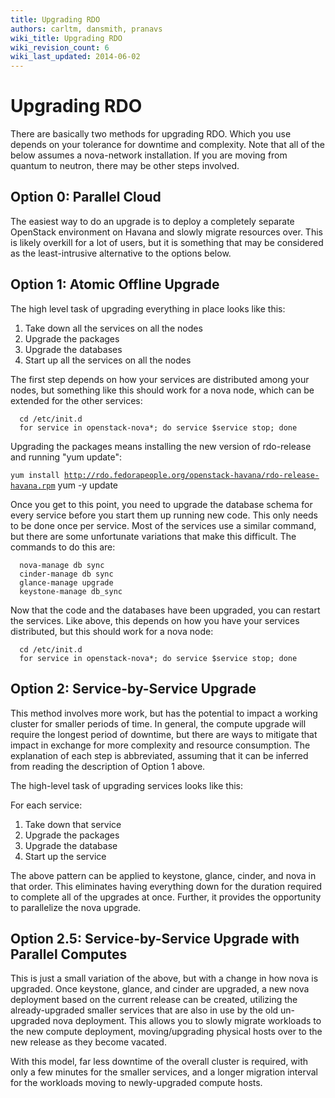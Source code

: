 ```yaml
---
title: Upgrading RDO
authors: carltm, dansmith, pranavs
wiki_title: Upgrading RDO
wiki_revision_count: 6
wiki_last_updated: 2014-06-02
---
```


# Upgrading RDO

There are basically two methods for upgrading RDO. Which you use depends on your tolerance for downtime and complexity. Note that all of the below assumes a nova-network installation. If you are moving from quantum to neutron, there may be other steps involved.

## Option 0: Parallel Cloud

The easiest way to do an upgrade is to deploy a completely separate OpenStack environment on Havana and slowly migrate resources over. This is likely overkill for a lot of users, but it is something that may be considered as the least-intrusive alternative to the options below.

## Option 1: Atomic Offline Upgrade

The high level task of upgrading everything in place looks like this:

1.  Take down all the services on all the nodes
2.  Upgrade the packages
3.  Upgrade the databases
4.  Start up all the services on all the nodes

The first step depends on how your services are distributed among your nodes, but something like this should work for a nova node, which can be extended for the other services:

      cd /etc/init.d
      for service in openstack-nova*; do service $service stop; done

Upgrading the packages means installing the new version of rdo-release and running "yum update":

`yum install `[`http://rdo.fedorapeople.org/openstack-havana/rdo-release-havana.rpm`](http://rdo.fedorapeople.org/openstack-havana/rdo-release-havana.rpm)
      yum -y update

Once you get to this point, you need to upgrade the database schema for every service before you start them up running new code. This only needs to be done once per service. Most of the services use a similar command, but there are some unfortunate variations that make this difficult. The commands to do this are:

      nova-manage db sync
      cinder-manage db sync
      glance-manage upgrade
      keystone-manage db_sync

Now that the code and the databases have been upgraded, you can restart the services. Like above, this depends on how you have your services distributed, but this should work for a nova node:

      cd /etc/init.d
      for service in openstack-nova*; do service $service stop; done

## Option 2: Service-by-Service Upgrade

This method involves more work, but has the potential to impact a working cluster for smaller periods of time. In general, the compute upgrade will require the longest period of downtime, but there are ways to mitigate that impact in exchange for more complexity and resource consumption. The explanation of each step is abbreviated, assuming that it can be inferred from reading the description of Option 1 above.

The high-level task of upgrading services looks like this:

For each service:

1.  Take down that service
2.  Upgrade the packages
3.  Upgrade the database
4.  Start up the service

The above pattern can be applied to keystone, glance, cinder, and nova in that order. This eliminates having everything down for the duration required to complete all of the upgrades at once. Further, it provides the opportunity to parallelize the nova upgrade.

## Option 2.5: Service-by-Service Upgrade with Parallel Computes

This is just a small variation of the above, but with a change in how nova is upgraded. Once keystone, glance, and cinder are upgraded, a new nova deployment based on the current release can be created, utilizing the already-upgraded smaller services that are also in use by the old un-upgraded nova deployment. This allows you to slowly migrate workloads to the new compute deployment, moving/upgrading physical hosts over to the new release as they become vacated.

With this model, far less downtime of the overall cluster is required, with only a few minutes for the smaller services, and a longer migration interval for the workloads moving to newly-upgraded compute hosts.
